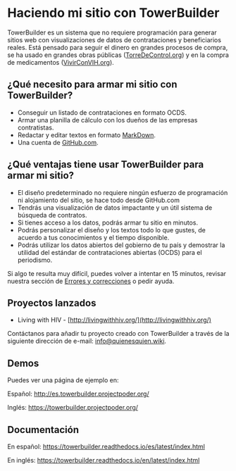# Haciendo mi sitio con TowerBuilder

TowerBuilder es un sistema que no requiere programación para generar sitios web con visualizaciones de datos de contrataciones y beneficiarios reales. Está pensado para seguir el dinero en grandes procesos de compra, se ha usado en grandes obras públicas ([TorreDeControl.org](https://torredecontrol.projectpoder.org/)) y en la compra de medicamentos ([VivirConVIH.org](https://www.vivirconvih.org/)).

## ¿Qué necesito para armar mi sitio con TowerBuilder?

- Conseguir un listado de contrataciones en formato OCDS.
- Armar una planilla de cálculo con los dueños de las empresas contratistas.
- Redactar y editar textos en formato [MarkDown](https://guides.github.com/features/mastering-markdown/).
- Una cuenta de [GitHub.com](https://github.com/).

## ¿Qué ventajas tiene usar TowerBuilder para armar mi sitio?

- El diseño predeterminado no requiere ningún esfuerzo de programación ni alojamiento del sitio, se hace todo desde GitHub.com
- Tendrás una visualización de datos impactante y un útil sistema de búsqueda de contratos.
- Si tienes acceso a los datos, podrás armar tu sitio en minutos.
- Podrás personalizar el diseño y los textos todo lo que gustes, de acuerdo a tus conocimientos y el tiempo disponible.
- Podrás utilizar los datos abiertos del gobierno de tu país y demostrar la utilidad del estándar de contrataciones abiertas (OCDS) para el periodismo.

Si algo te resulta muy difícil, puedes volver a intentar en 15 minutos, revisar nuestra sección de [Errores y correcciones](https://towerbuilder.readthedocs.io/en/latest/C3/Seccion1.html) o pedir ayuda.

## Proyectos lanzados

- Living with HIV - [http://livingwithhiv.org/](http://livingwithhiv.org/)

Contáctanos para añadir tu proyecto creado con TowerBuilder a través de la siguiente dirección de e-mail: <info@quienesquien.wiki>.

## Demos
Puedes ver una página de ejemplo en:

Español: <http://es.towerbuilder.projectpoder.org/>

Inglés: <https://towerbuilder.projectpoder.org/>

## Documentación

En español: <https://towerbuilder.readthedocs.io/es/latest/index.html>

En inglés: <https://towerbuilder.readthedocs.io/en/latest/index.html>